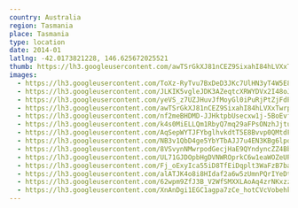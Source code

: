 ```yaml
---
country: Australia
region: Tasmania
place: Tasmania
type: location
date: 2014-01
latlng: -42.0173821228, 146.625672025521
thumb: https://lh3.googleusercontent.com/awTSrGkXJ81nCEZ9SixahI84hLVXxTwrp0MRsB7YLca1yis5SuCuVIbI1y-opBr8opP1OXddQpT0qekPYN-2CWw5MqD3X5ESFBoXMXoITSQOqiFxNKnEDWmys6CE-9wgmAAobJykxQ
images:
  - https://lh3.googleusercontent.com/ToXz-RyTvu7BxDeD3JKc7UlHN3yT4W5E8d1vRQFKbEl3wvkydoqn7FNG3U8fRIJD9ESEsBODobrq9IfRPug9Ojzfn8XSatqc7w1geVDbwIh-h2iZWmWhXOqwh9rjalzWn0SynYfi1g
  - https://lh3.googleusercontent.com/JLKIK5vgleJDK3AZeqtcXRWYDVx2I48oJ_0hZEEwPdp2G7tJeJtr_Nnfy5Em8JKRaoWSLt9JhJMsqJ5KZcoltQP7qoLFhWnyClTqBE7i5T2CTt55I16C6C4SOdfUJax_1Z3J98UHLA
  - https://lh3.googleusercontent.com/yeVS_z7UZJHuvJfMoyGl0iPuRjPtZjFdPKAqzyxQ26WpZJQxmS1C_f09JeWPuMaLUN1K488qGnE4kDqOINWunfADVLDjhtAFq6MTCPJug2oOu_AsG5r1hMPeDNX5aq-1Ii0UTkItVg
  - https://lh3.googleusercontent.com/awTSrGkXJ81nCEZ9SixahI84hLVXxTwrp0MRsB7YLca1yis5SuCuVIbI1y-opBr8opP1OXddQpT0qekPYN-2CWw5MqD3X5ESFBoXMXoITSQOqiFxNKnEDWmys6CE-9wgmAAobJykxQ
  - https://lh3.googleusercontent.com/nf2meBHDMD-JJHktpbUsecxw1j-5BoEvf1xDauW92EMDs23hw7uw1aPEcmA_K4Nh1AeGrgYPFfdpwTCcd17l5uU0CGkLkzG1b23FTfgfWazYDNUKsCxt74aYScJnFusrVeRds9DUjQ
  - https://lh3.googleusercontent.com/k4s0MiELLQm1RbyQ7mq29aFPsONzhJjtu73z5Dtfoe39QPTcn8PHfxoXwoeeXmY_N2jQXVWifXu_SaPnBxNAaj580J512d-zmUsPcTsa3W5Fu36pVWIYYP8AfAA7xiVYHqguFzZkhQ
  - https://lh3.googleusercontent.com/AqSepWYTJFYbglhvkdtT5E8Bvvp0QMtdFZ0NSO-YT1EIB5WMyFhnqd0nzPnol-6u29hQLVye9NgOnTxmevrNtCErClIEWukMEvol8SR_HCsiv65R7-0GW70mh89DjvUsO4jlF1syIA
  - https://lh3.googleusercontent.com/NB3v1QbD4ge5YbYTbAJJ7u4EN3KBg6lpqvc8DH95ARwsx8LTigN0otNqiNfO5t19NtIWlL1bszdp0PIfz1l3NQLxlLEl-vDVj8307rYgPf5UyaIMJDQBuCNmz1XIx40K_GGcz_KTFQ
  - https://lh3.googleusercontent.com/8VSvynNMwrpodGecjHaE9QYndyncZZ4BbCFSpjgbJojQie_uM-3E7NE1QVOVz3PGX6XtCT28LMxJASOCOtB4BZHMhAIRF7BdSH6QQOi9UGQPqWebR2Nz8rIZ1G0jMOqujhRjbrG4Tg
  - https://lh3.googleusercontent.com/UL71GJDOpbHgDVNWROprkC6w1eaWOZeUPjscdUp8FO_6EnoIA1bV6Q3Ze_EBoFfrwpm_Fx-gpGoeEk_N8sQ1x2zLI3u15Z7kZIdcj_oS6bA-UMIhWzzIY_jhYiiEtmYAv6v3QnvdqA
  - https://lh3.googleusercontent.com/Fj_oExyIca55iD8TfEiDqplt3WaFzB7baeaXr9k19Q7CfZraQoPJEODwQ31E34yawTNHP35GF1NWjEtu4dSEst-kcTtS1o4RNYUKnpkqeOIFCe7FJADNe8sx89QF0XlgrLvHHOpqLA
  - https://lh3.googleusercontent.com/alATJK4o8i8HIdaf2a6w5zUmnPQrIYeDtTXqsaolrgRExebBKEjyW57h-4kZoJAHEoIFdjzegbpnvhtpbRErFS9LcfU9B8tN4CFnIDSTZiUdNssQ6BqLn3hpF6YtYDfsMmR8psBM8g
  - https://lh3.googleusercontent.com/62wpm9ZfJ3B_V2WfSMXXLAoAq4zrNKxzzmXph3zuoziWe8ud9PUC1OSxeN0iOkcHanq_dLXa4G-Jj07pgVsztm4gfPjI24oKZaKbOFHMhe_M8iTf5w71cpbpiUvggrdSJCIO4MvSaw
  - https://lh3.googleusercontent.com/XnAnDgi1EGC1agpa7zCe_hotCVcVobehkvnsiZ13t0-l4H8iU52S_4w3LZjIh7H9POF71Y_dtSx7LKzyf_iyluFdWLoAihQ7Cybiv3Wpg-D76pS9p_V0X0YsaGJ5itxR9_CUMPjDOg
---
```

